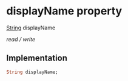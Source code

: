 


# displayName property






[String](https://api.flutter.dev/flutter/dart-core/String-class.html) displayName
  
_read / write_






## Implementation

```dart
String displayName;


```







